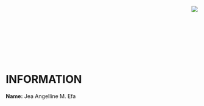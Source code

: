 <img align="right" src="https://upload.wikimedia.org/wikipedia/en/thumb/c/c6/New_Era_University.svg/175px-New_Era_University.svg.png"><br></br>
<br></br>
<br></br>
<br></br>
# INFORMATION
**Name:** Jea Angelline M. Efa
